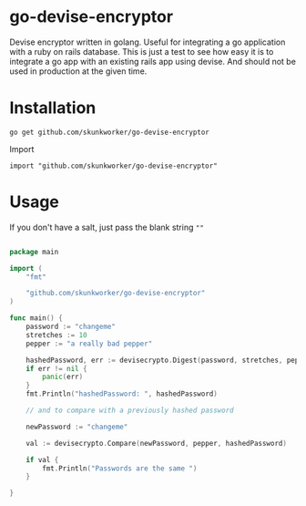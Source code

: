 # go-devise-encryptor
Devise encryptor written in golang. Useful for integrating a go application with a ruby on rails database. This is just a test to see how easy it is to integrate a go app with an existing rails app using devise. And should not be used in production at the given time.

# Installation

    go get github.com/skunkworker/go-devise-encryptor
Import

    import "github.com/skunkworker/go-devise-encryptor"

# Usage

If you don't have a salt, just pass the blank string ```""```

```go

package main

import (
	"fmt"

	"github.com/skunkworker/go-devise-encryptor"
)

func main() {
	password := "changeme"
	stretches := 10
	pepper := "a really bad pepper"

	hashedPassword, err := devisecrypto.Digest(password, stretches, pepper)
	if err != nil {
		panic(err)
	}
	fmt.Println("hashedPassword: ", hashedPassword)

	// and to compare with a previously hashed password

	newPassword := "changeme"

	val := devisecrypto.Compare(newPassword, pepper, hashedPassword)

	if val {
		fmt.Println("Passwords are the same ")
	}

}
```